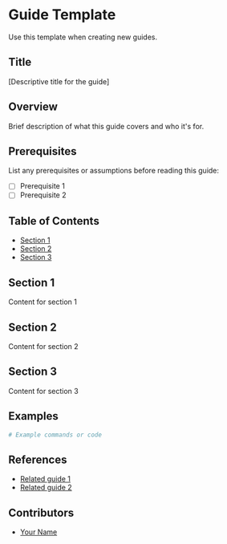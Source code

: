 # Guide Template

Use this template when creating new guides.

## Title

[Descriptive title for the guide]

## Overview

Brief description of what this guide covers and who it's for.

## Prerequisites

List any prerequisites or assumptions before reading this guide:
- [ ] Prerequisite 1
- [ ] Prerequisite 2

## Table of Contents

- [Section 1](#section-1)
- [Section 2](#section-2)
- [Section 3](#section-3)

## Section 1

Content for section 1

## Section 2

Content for section 2

## Section 3

Content for section 3

## Examples

```bash
# Example commands or code
```

## References

- [Related guide 1](./related-guide-1.md)
- [Related guide 2](./related-guide-2.md)

## Contributors

- [Your Name](mailto:your.email@example.com)